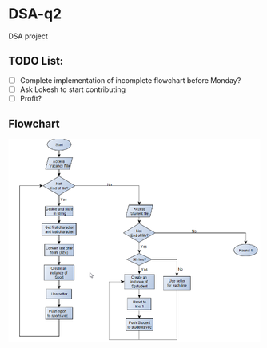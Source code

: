# DSA-q2
DSA project

## TODO List:
- [ ] Complete implementation of incomplete flowchart before Monday?
- [ ] Ask Lokesh to start contributing
- [ ] Profit?

## Flowchart
![flowchart](pictures/flowchart_v2.png)

